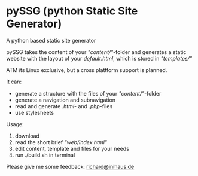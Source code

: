 # pySSG (python Static Site Generator)
A python based static site generator

pySSG takes the content of your *"content/"*-folder and generates a static website with the layout of your *default.html*, which is stored in *"templates/"*

ATM its Linux exclusive, but a cross plattform support is planned.

It can:
* generate a structure with the files of your *"content/"*-folder
* generate a navigation and subnavigation
* read and generate *.html*- and *.php*-files
* use stylesheets

Usage:
1. download
2. read the short brief *"web/index.html"*
3. edit content, template and files for your needs
4. run ./build.sh in terminal


Please give me some feedback: [richard@inihaus.de](mailto:richard@inihaus.de)
